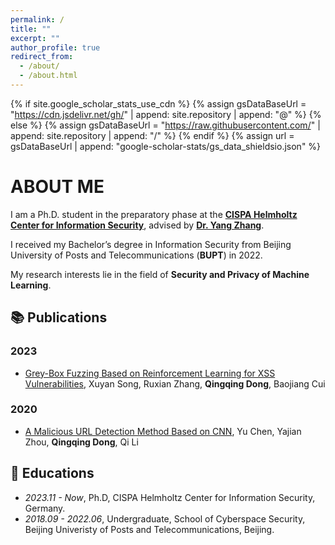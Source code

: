 ```yaml
---
permalink: /
title: ""
excerpt: ""
author_profile: true
redirect_from: 
  - /about/
  - /about.html
---
```


{% if site.google_scholar_stats_use_cdn %}
{% assign gsDataBaseUrl = "https://cdn.jsdelivr.net/gh/" | append: site.repository | append: "@" %}
{% else %}
{% assign gsDataBaseUrl = "https://raw.githubusercontent.com/" | append: site.repository | append: "/" %}
{% endif %}
{% assign url = gsDataBaseUrl | append: "google-scholar-stats/gs_data_shieldsio.json" %}

<span class='anchor' id='about-me'></span>

# ABOUT ME

I am a Ph.D. student in the preparatory phase at the [**CISPA Helmholtz Center for Information Security**](https://cispa.de/en), advised by [**Dr. Yang Zhang**](https://yangzhangalmo.github.io). 

I received my Bachelor’s degree in Information Security from Beijing University of Posts and Telecommunications (**BUPT**) in 2022. 

My research interests lie in the field of **Security and Privacy of Machine Learning**. 

## 📚 Publications

### 2023
- [Grey-Box Fuzzing Based on Reinforcement Learning for XSS Vulnerabilities](https://www.mdpi.com/2076-3417/13/4/2482), Xuyan Song, Ruxian Zhang, **Qingqing Dong**, Baojiang Cui
  
### 2020
- [A Malicious URL Detection Method Based on CNN](https://ieeexplore.ieee.org/abstract/document/9339761), Yu Chen, Yajian Zhou, **Qingqing Dong**, Qi Li

## 📖 Educations
- *2023.11 - Now*, Ph.D, CISPA Helmholtz Center for Information Security, Germany.
- *2018.09 - 2022.06*, Undergraduate, School of Cyberspace Security, Beijing Univeristy of Posts and Telecommunications, Beijing.
